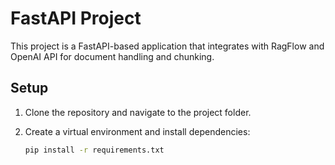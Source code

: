 # FastAPI Project

This project is a FastAPI-based application that integrates with RagFlow and OpenAI API for document handling and chunking.

## Setup

1. Clone the repository and navigate to the project folder.

2. Create a virtual environment and install dependencies:
   ```bash
   pip install -r requirements.txt

